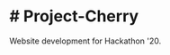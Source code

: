 <html>
  <body>
    <h1># Project-Cherry</h1>
Website development for Hackathon '20.
  </body>
  </html>
